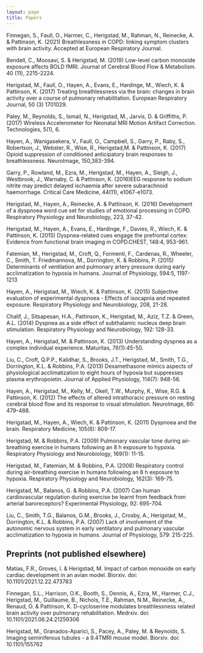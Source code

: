 ```yaml
---
layout: page
title: Papers
---
```

Finnegan, S., Faull, O., Harmer, C., Herigstad, M., Rahman, N., Reinecke, A. & Pattinson, K. (2021) Breathlessness in COPD: linking symptom clusters with brain activity. Accepted at European Respiratory Journal.

Bendell, C., Moosavi, S. & Herigstad, M. (2019) Low-level carbon monoxide exposure affects BOLD fMRI. Journal of Cerebral Blood Flow & Metabolism. 40 (11), 2215-2224.

Herigstad, M., Faull, O., Hayen, A., Evans, E., Hardinge, M., Wiech, K. & Pattinson, K. (2017) Treating breathlessness via the brain: changes in brain activity over a course of pulmonary rehabilitation. European Respiratory Journal, 50 (3) 1701029. 

Paley, M., Reynolds, S., Ismail, N., Herigstad, M., Jarvis, D. & Griffiths, P. (2017) Wireless Accelerometer for Neonatal MRI Motion Artifact Correction. Technologies, 5(1), 6. 

Hayen,  A., Wanigasekera, V., Faull, O., Campbell, S., Garry, P., Raby, S., Robertson, J., Webster, R., Wise, R., Herigstad,M. & Pattinson, K. (2017) Opioid suppression of conditioned anticipatory brain responses to breathlessness. NeuroImage, 150,383-394. 

Garry, P., Rowland, M., Ezra, M., Herigstad, M., Hayen, A., Sleigh, J., Westbrook, J., Warnaby, C. & Pattinson, K. (2016)EEG response to sodium nitrite may predict delayed ischaemia after severe subarachnoid haemorrhage. Critical Care Medicine, 44(11), e1067-e1073. 

Herigstad, M., Hayen, A., Reinecke, A. & Pattinson, K. (2016) Development of a dyspnoea word cue set for studies of emotional processing in COPD. Respiratory Physiology and Neurobiology, 223, 37-42. 

Herigstad, M., Hayen, A., Evans, E., Hardinge, F., Davies, R., Wiech, K. & Pattinson, K. (2015) Dyspnea-related cues engage the prefrontal cortex: Evidence from functional brain imaging in COPD.CHEST, 148:4, 953-961. 

Fatemian, M., Herigstad, M., Croft, Q., Formenti, F., Cardenas, R., Wheeler, C., Smith, T. Friedmannova, M., Dorrington, K. & Robbins, P. (2015) Determinants of ventilation and pulmonary artery pressure during early acclimatization to hypoxia in humans. Journal of Physiology, 594:5, 1197-1213  

Hayen, A., Herigstad, M., Wiech, K. & Pattinson, K. (2015) Subjective evaluation of experimental dyspnoea - Effects of isocapnia and repeated exposure. Respiratory Physiology and Neurobiology, 208, 21-28.  

Chalif, J., Sitsapesan, H.A., Pattinson, K., Herigstad, M., Aziz, T.Z. & Green, A.L. (2014) Dyspnea as a side effect of subthalamic nucleus deep brain stimulation. Respiratory Physiology and Neurobiology, 192: 128-33. 

Hayen, A., Herigstad, M. & Pattinson, K. (2013) Understanding dyspnea as a complex individual experience. Maturitas, 76(1):45-50. 

Liu, C., Croft, Q.P.P., Kalidhar, S., Brooks, J.T., Herigstad, M., Smith, T.G., Dorrington, K.L. & Robbins, P.A. (2013) Dexamethasone mimics aspects of physiological acclimatization to eight hours of hypoxia but suppresses plasma erythropoietin. Journal of Applied Physiology, 114(7): 948-56. 

Hayen,  A., Herigstad, M.,  Kelly,  M.,  Okell,  T.W.,  Murphy,  K.,  Wise,  R.G.  &  Pattinson,  K.  (2012)  The  effects  of  altered intrathoracic pressure on resting cerebral blood flow and its response to visual stimulation. NeuroImage, 66: 479-488.

Herigstad, M., Hayen, A., Wiech, K. & Pattinson, K. (2011) Dyspnoea and the brain. Respiratory Medicine, 105(6):  809-17.

Herigstad, M. & Robbins, P.A. (2009) Pulmonary vascular tone during air-breathing exercise in humans following an 8 h exposure to hypoxia. Respiratory Physiology and Neurobiology, 169(1): 11-15. 

Herigstad, M., Fatemian, M. & Robbins, P.A. (2008) Respiratory control during air-breathing exercise in humans following an 8 h exposure to hypoxia. Respiratory Physiology and Neurobiology, 162(3): 169-75. 

Herigstad, M., Balanos, G. & Robbins, P.A. (2007) Can human cardiovascular regulation during exercise be learnt from feedback from arterial baroreceptors? Experimental Physiology, 92: 695-704. 

Liu, C., Smith, T.G., Balanos, G.M., Brooks, J., Crosby, A., Herigstad, M., Dorrington, K.L. & Robbins, P.A. (2007) Lack of involvement of the autonomic nervous system in early ventilatory and pulmonary vascular acclimatization to hypoxia in humans. Journal of Physiology, 579: 215-225. 

## Preprints (not published elsewhere)

Matias, F.R., Groves, I. & Herigstad, M. Impact of carbon monoxide on early cardiac development in an avian model. Biorxiv. doi: 10.1101/2021.12.22.473783

Finnegan, S.L., Harrison, O.K., Booth, S., Dennis, A., Ezra, M., Harmer, C.J., Herigstad, M., Guillaume, B., Nichols, T.E., Rahman, N.M., Reinecke, A., Renaud, O. & Pattinson, K. D-cycloserine modulates breathlessness related brain activity over pulmonary rehabilitation. Medrxiv. doi: 10.1101/2021.06.24.21259306

Herigstad, M., Granados-Aparici, S., Pacey, A., Paley, M. & Reynolds, S. Imaging seminiferous tubules - a 9.4TMRI mouse model. Biorxiv. doi: 10.1101/155762 
